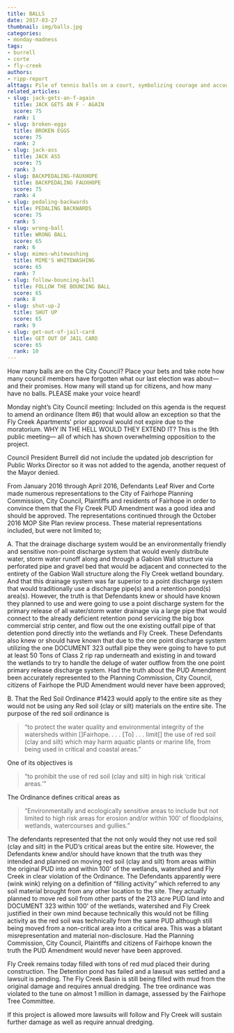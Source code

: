 ```yaml
---
title: BALLS
date: 2017-03-27
thumbnail: img/balls.jpg
categories:
- monday-madness
tags:
- burrell
- corte
- fly-creek
authors:
- ripp-report
alttags: Pile of tennis balls on a court, symbolizing courage and accountability expected from City Council members
related_articles:
- slug: jack-gets-an-f-again
  title: JACK GETS AN F - AGAIN
  score: 75
  rank: 1
- slug: broken-eggs
  title: BROKEN EGGS
  score: 75
  rank: 2
- slug: jack-ass
  title: JACK ASS
  score: 75
  rank: 3
- slug: BACKPEDALING-FAUXHOPE
  title: BACKPEDALING FAUXHOPE
  score: 75
  rank: 4
- slug: pedaling-backwards
  title: PEDALING BACKWARDS
  score: 75
  rank: 5
- slug: wrong-ball
  title: WRONG BALL
  score: 65
  rank: 6
- slug: mimes-whitewashing
  title: MIME'S WHITEWASHING
  score: 65
  rank: 7
- slug: follow-bouncing-ball
  title: FOLLOW THE BOUNCING BALL
  score: 65
  rank: 8
- slug: shut-up-2
  title: SHUT UP
  score: 65
  rank: 9
- slug: get-out-of-jail-card
  title: GET OUT OF JAIL CARD
  score: 65
  rank: 10
---
```

How many balls are on the City Council? Place your bets and take note how many council members have forgotten what our last election was about— and their promises. How many will stand up for citizens, and how many have no balls. PLEASE make your voice heard!

Monday night’s City Council meeting: Included on this agenda is the request to amend an ordinance (Item #6) that would allow an exception so that the Fly Creek Apartments' prior approval would not expire due to the moratorium. WHY IN THE HELL WOULD THEY EXTEND IT? This is the 9th public meeting— all of which has shown overwhelming opposition to the project.

Council President Burrell did not include the updated job description for Public Works Director so it was not added to the agenda, another request of the Mayor denied.

From January 2016 through April 2016, Defendants Leaf River and Corte made numerous representations to the City of Fairhope Planning Commission, City Council, Plaintiffs and residents of Fairhope in order to convince them that the Fly Creek PUD Amendment was a good idea and should be approved. The representations continued through the October 2016 MOP Site Plan review process. These material representations included, but were not limited to;

A. That the drainage discharge system would be an environmentally friendly and sensitive non-point discharge system that would evenly distribute water, storm water runoff along and through a Gabion Wall structure via perforated pipe and gravel bed that would be adjacent and connected to the entirety of the Gabion Wall structure along the Fly Creek wetland boundary. And that this drainage system was far superior to a point discharge system that would traditionally use a discharge pipe(s) and a retention pond(s) area(s). However, the truth is that Defendants knew or should have known they planned to use and were going to use a point discharge system for the primary release of all water/storm water drainage via a large pipe that would connect to the already deficient retention pond servicing the big box commercial strip center, and flow out the one existing outfall pipe of that detention pond directly into the wetlands and Fly Creek. These Defendants also knew or should have known that due to the one point discharge system utilizing the one DOCUMENT 323 outfall pipe they were going to have to put at least 50 Tons of Class 2 rip rap underneath and existing in and toward the wetlands to try to handle the deluge of water outflow from the one point primary release discharge system. Had the truth about the PUD Amendment been accurately represented to the Planning Commission, City Council, citizens of Fairhope the PUD Amendment would never have been approved;

B. That the Red Soil Ordinance #1423 would apply to the entire site as they would not be using any Red soil (clay or silt) materials on the entire site. The purpose of the red soil ordinance is

> “to protect the water quality and environmental integrity of the watersheds within \[\]Fairhope. . . . \[To\] . . . limit\[\] the use of red soil (clay and silt) which may harm aquatic plants or marine life, from being used in critical and coastal areas.”

One of its objectives is

> “to prohibit the use of red soil (clay and silt) in high risk ‘critical areas.’”

The Ordinance defines critical areas as

> “Environmentally and ecologically sensitive areas to include but not limited to high risk areas for erosion and/or within 100' of floodplains, wetlands, watercourses and gullies.”

The defendants represented that the not only would they not use red soil (clay and silt) in the PUD’s critical areas but the entire site. However, the Defendants knew and/or should have known that the truth was they intended and planned on moving red soil (clay and silt) from areas within the original PUD into and within 100' of the wetlands, watershed and Fly Creek in clear violation of the Ordinance. The Defendants apparently were (wink wink) relying on a definition of “filling activity” which referred to any soil material brought from any other location to the site. They actually planned to move red soil from other parts of the 213 acre PUD land into and DOCUMENT 323 within 100' of the wetlands, watershed and Fly Creek justified in their own mind because technically this would not be filling activity as the red soil was technically from the same PUD although still being moved from a non-critical area into a critical area. This was a blatant misrepresentation and material non-disclosure. Had the Planning Commission, City Council, Plaintiffs and citizens of Fairhope known the truth the PUD Amendment would never have been approved.

Fly Creek remains today filled with tons of red mud placed their during construction. The Detention pond has failed and a lawsuit was settled and a lawsuit is pending. The Fly Creek Basin is still being filled with mud from the original damage and requires annual dredging. The tree ordinance was violated to the tune on almost 1 million in damage, assessed by the Fairhope Tree Committee.

If this project is allowed more lawsuits will follow and Fly Creek will sustain further damage as well as require annual dredging.
